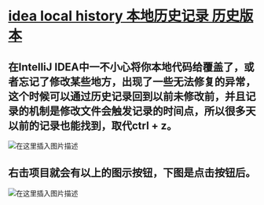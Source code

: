 # [idea local history 本地历史记录 历史版本](https://blog.csdn.net/qq892628217/article/details/100085830)

## 在IntelliJ IDEA中一不小心将你本地代码给覆盖了，或者忘记了修改某些地方，出现了一些无法修复的异常，这个时候可以通过历史记录回到以前未修改前，并且记录的机制是修改文件会触发记录的时间点，所以很多天以前的记录也能找到，取代ctrl + z。

![在这里插入图片描述](https://img-blog.csdnimg.cn/20190826210305455.png?x-oss-process=image/watermark,type_ZmFuZ3poZW5naGVpdGk,shadow_10,text_aHR0cHM6Ly9ibG9nLmNzZG4ubmV0L3FxODkyNjI4MjE3,size_16,color_FFFFFF,t_70)

## 右击项目就会有以上的图示按钮，下图是点击按钮后。

![在这里插入图片描述](https://img-blog.csdnimg.cn/20190826210400126.png?x-oss-process=image/watermark,type_ZmFuZ3poZW5naGVpdGk,shadow_10,text_aHR0cHM6Ly9ibG9nLmNzZG4ubmV0L3FxODkyNjI4MjE3,size_16,color_FFFFFF,t_70)